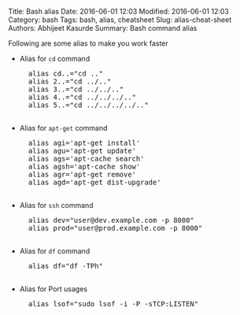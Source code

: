 Title: Bash alias
Date: 2016-06-01 12:03
Modified: 2016-06-01 12:03
Category: bash
Tags: bash, alias, cheatsheet
Slug: alias-cheat-sheet
Authors: Abhijeet Kasurde
Summary: Bash command alias


Following are some alias to make you work faster

* Alias for `cd` command

    <pre>
    alias cd..="cd .."
    alias 2..="cd ../.."
    alias 3..="cd ../../.."
    alias 4..="cd ../../../.."
    alias 5..="cd ../../../../.."
    </pre>

* Alias for `apt-get` command

    <pre>
    alias agi='apt-get install'
    alias agu='apt-get update'
    alias ags='apt-cache search'
    alias agsh='apt-cache show'
    alias agr='apt-get remove'
    alias agd='apt-get dist-upgrade'
    </pre>

* Alias for `ssh` command

    <pre>
    alias dev="user@dev.example.com -p 8000"
    alias prod="user@prod.example.com -p 8000"
    </pre>

* Alias for `df` command

    <pre>
    alias df="df -TPh"
    </pre>

* Alias for Port usages

    <pre>
    alias lsof="sudo lsof -i -P -sTCP:LISTEN"
    </pre>
